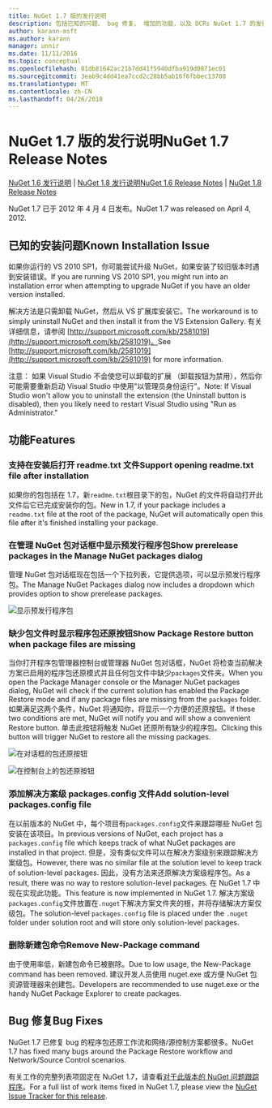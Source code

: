 ```yaml
---
title: NuGet 1.7 版的发行说明
description: 包括已知的问题、 bug 修复、 增加的功能，以及 DCRs NuGet 1.7 的发行说明。
author: karann-msft
ms.author: karann
manager: unnir
ms.date: 11/11/2016
ms.topic: conceptual
ms.openlocfilehash: 81db81642ac21b7dd41f5940dfba919d0871ec01
ms.sourcegitcommit: 3eab9c4dd41ea7ccd2c28bb5ab16f6fbbec13708
ms.translationtype: MT
ms.contentlocale: zh-CN
ms.lasthandoff: 04/26/2018
---
```

# <a name="nuget-17-release-notes"></a><span data-ttu-id="772f6-103">NuGet 1.7 版的发行说明</span><span class="sxs-lookup"><span data-stu-id="772f6-103">NuGet 1.7 Release Notes</span></span>

<span data-ttu-id="772f6-104">[NuGet 1.6 发行说明](../release-notes/nuget-1.6.md) | [NuGet 1.8 发行说明](../release-notes/nuget-1.8.md)</span><span class="sxs-lookup"><span data-stu-id="772f6-104">[NuGet 1.6 Release Notes](../release-notes/nuget-1.6.md) | [NuGet 1.8 Release Notes](../release-notes/nuget-1.8.md)</span></span>

<span data-ttu-id="772f6-105">NuGet 1.7 已于 2012 年 4 月 4 日发布。</span><span class="sxs-lookup"><span data-stu-id="772f6-105">NuGet 1.7 was released on April 4, 2012.</span></span>

## <a name="known-installation-issue"></a><span data-ttu-id="772f6-106">已知的安装问题</span><span class="sxs-lookup"><span data-stu-id="772f6-106">Known Installation Issue</span></span>
<span data-ttu-id="772f6-107">如果你运行的 VS 2010 SP1，你可能尝试升级 NuGet，如果安装了较旧版本时遇到安装错误。</span><span class="sxs-lookup"><span data-stu-id="772f6-107">If you are running VS 2010 SP1, you might run into an installation error when attempting to upgrade NuGet if you have an older version installed.</span></span>

<span data-ttu-id="772f6-108">解决方法是只需卸载 NuGet，然后从 VS 扩展库安装它。</span><span class="sxs-lookup"><span data-stu-id="772f6-108">The workaround is to simply uninstall NuGet and then install it from the VS Extension Gallery.</span></span>  <span data-ttu-id="772f6-109">有关详细信息，请参阅 [http://support.microsoft.com/kb/2581019](http://support.microsoft.com/kb/2581019)。</span><span class="sxs-lookup"><span data-stu-id="772f6-109">See [http://support.microsoft.com/kb/2581019](http://support.microsoft.com/kb/2581019) for more information.</span></span>

<span data-ttu-id="772f6-110">注意： 如果 Visual Studio 不会使您可以卸载的扩展 （卸载按钮为禁用），然后你可能需要重新启动 Visual Studio 中使用"以管理员身份运行"。</span><span class="sxs-lookup"><span data-stu-id="772f6-110">Note: If Visual Studio won't allow you to uninstall the extension (the Uninstall button is disabled), then you likely need to restart Visual Studio using "Run as Administrator."</span></span>

## <a name="features"></a><span data-ttu-id="772f6-111">功能</span><span class="sxs-lookup"><span data-stu-id="772f6-111">Features</span></span>

### <a name="support-opening-readmetxt-file-after-installation"></a><span data-ttu-id="772f6-112">支持在安装后打开 readme.txt 文件</span><span class="sxs-lookup"><span data-stu-id="772f6-112">Support opening readme.txt file after installation</span></span>
<span data-ttu-id="772f6-113">如果你的包包括在 1.7，新`readme.txt`根目录下的包，NuGet 的文件将自动打开此文件后它已完成安装你的包。</span><span class="sxs-lookup"><span data-stu-id="772f6-113">New in 1.7, if your package includes a `readme.txt` file at the root of the package, NuGet will automatically open this file after it's finished installing your package.</span></span>

### <a name="show-prerelease-packages-in-the-manage-nuget-packages-dialog"></a><span data-ttu-id="772f6-114">在管理 NuGet 包对话框中显示预发行程序包</span><span class="sxs-lookup"><span data-stu-id="772f6-114">Show prerelease packages in the Manage NuGet packages dialog</span></span>
<span data-ttu-id="772f6-115">管理 NuGet 包对话框现在包括一个下拉列表，它提供选项，可以显示预发行程序包。</span><span class="sxs-lookup"><span data-stu-id="772f6-115">The Manage NuGet Packages dialog now includes a dropdown which provides option to show prerelease packages.</span></span>

![显示预发行程序包](./media/prerelease-dropdown.png)

### <a name="show-package-restore-button-when-package-files-are-missing"></a><span data-ttu-id="772f6-117">缺少包文件时显示程序包还原按钮</span><span class="sxs-lookup"><span data-stu-id="772f6-117">Show Package Restore button when package files are missing</span></span>
<span data-ttu-id="772f6-118">当你打开程序包管理器控制台或管理器 NuGet 包对话框，NuGet 将检查当前解决方案已启用的程序包还原模式并且任何包文件中缺少`packages`文件夹。</span><span class="sxs-lookup"><span data-stu-id="772f6-118">When you open the Package Manager console or the Manager NuGet packages dialog, NuGet will check if the current solution has enabled the Package Restore mode and if any package files are missing from the `packages` folder.</span></span> <span data-ttu-id="772f6-119">如果满足这两个条件，NuGet 将通知你，将显示一个方便的还原按钮。</span><span class="sxs-lookup"><span data-stu-id="772f6-119">If these two conditions are met, NuGet will notify you and will show a convenient Restore button.</span></span> <span data-ttu-id="772f6-120">单击此按钮将触发 NuGet 还原所有缺少的程序包。</span><span class="sxs-lookup"><span data-stu-id="772f6-120">Clicking this button will trigger NuGet to restore all the missing packages.</span></span>

![在对话框的包还原按钮](./media/packagerestore-dialog.png)

![在控制台上的包还原按钮](./media/packagerestore-console.png)

### <a name="add-solution-level-packagesconfig-file"></a><span data-ttu-id="772f6-123">添加解决方案级 packages.config 文件</span><span class="sxs-lookup"><span data-stu-id="772f6-123">Add solution-level packages.config file</span></span>
<span data-ttu-id="772f6-124">在以前版本的 NuGet 中，每个项目有`packages.config`文件来跟踪哪些 NuGet 包安装在该项目。</span><span class="sxs-lookup"><span data-stu-id="772f6-124">In previous versions of NuGet, each project has a `packages.config` file which keeps track of what NuGet packages are installed in that project.</span></span> <span data-ttu-id="772f6-125">但是，没有类似文件可以在解决方案级别来跟踪解决方案级包。</span><span class="sxs-lookup"><span data-stu-id="772f6-125">However, there was no similar file at the solution level to keep track of solution-level packages.</span></span> <span data-ttu-id="772f6-126">因此，没有方法来还原解决方案级程序包。</span><span class="sxs-lookup"><span data-stu-id="772f6-126">As a result, there was no way to restore solution-level packages.</span></span>
<span data-ttu-id="772f6-127">在 NuGet 1.7 中现在实现此功能。</span><span class="sxs-lookup"><span data-stu-id="772f6-127">This feature is now implemented in NuGet 1.7.</span></span> <span data-ttu-id="772f6-128">解决方案级`packages.config`文件放置在`.nuget`下解决方案文件夹的根，并将存储解决方案仅级包。</span><span class="sxs-lookup"><span data-stu-id="772f6-128">The solution-level `packages.config` file is placed under the `.nuget` folder under solution root and will store only solution-level packages.</span></span>

### <a name="remove-new-package-command"></a><span data-ttu-id="772f6-129">删除新建包命令</span><span class="sxs-lookup"><span data-stu-id="772f6-129">Remove New-Package command</span></span>
<span data-ttu-id="772f6-130">由于使用率低，新建包命令已被删除。</span><span class="sxs-lookup"><span data-stu-id="772f6-130">Due to low usage, the New-Package command has been removed.</span></span> <span data-ttu-id="772f6-131">建议开发人员使用 nuget.exe 或方便 NuGet 包资源管理器来创建包。</span><span class="sxs-lookup"><span data-stu-id="772f6-131">Developers are recommended to use nuget.exe or the handy NuGet Package Explorer to create packages.</span></span>

## <a name="bug-fixes"></a><span data-ttu-id="772f6-132">Bug 修复</span><span class="sxs-lookup"><span data-stu-id="772f6-132">Bug Fixes</span></span>
<span data-ttu-id="772f6-133">NuGet 1.7 已修复 bug 的程序包还原工作流和网络/源控制方案都很多。</span><span class="sxs-lookup"><span data-stu-id="772f6-133">NuGet 1.7 has fixed many bugs around the Package Restore workflow and Network/Source Control scenarios.</span></span>

<span data-ttu-id="772f6-134">有关工作的完整列表项固定在 NuGet 1.7，请查看[对于此版本的 NuGet 问题跟踪程序](http://nuget.codeplex.com/workitem/list/advanced?keyword=&status=Closed&type=All&priority=All&release=NuGet%201.7&assignedTo=All&component=All&sortField=Votes&sortDirection=Descending&page=0)。</span><span class="sxs-lookup"><span data-stu-id="772f6-134">For a full list of work items fixed in NuGet 1.7, please view the [NuGet Issue Tracker for this release](http://nuget.codeplex.com/workitem/list/advanced?keyword=&status=Closed&type=All&priority=All&release=NuGet%201.7&assignedTo=All&component=All&sortField=Votes&sortDirection=Descending&page=0).</span></span>
